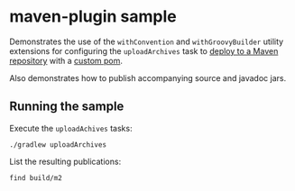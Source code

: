 # maven-plugin sample

Demonstrates the use of the `withConvention` and `withGroovyBuilder` utility extensions for configuring the `uploadArchives` task to [deploy to a Maven repository](https://docs.gradle.org/current/userguide/maven_plugin.html#sec:deploying_to_a_maven_repository) with a [custom pom](./build.gradle.kts#L42).

Also demonstrates how to publish accompanying source and javadoc jars.

## Running the sample

Execute the `uploadAchives` tasks:

    ./gradlew uploadArchives

List the resulting publications:

    find build/m2
